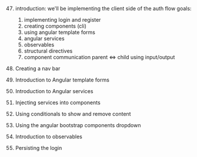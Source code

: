 47. introduction:
    we'll be implementing the client side of the auth flow
    goals:
    1. implementing login and register
    2. creating components (cli)
    3. using angular template forms
    4. angular services
    5. observables
    6. structural directives
    7. component communication parent <=> child using input/output

48. Creating a nav bar
49. Introduction to Angular template forms
50. Introduction to Angular services
51. Injecting services into components
52. Using conditionals to show and remove content
53. Using the angular bootstrap components dropdown
54. Introduction to observables
55. Persisting the login

